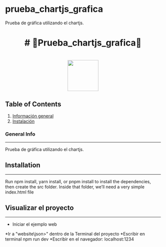# prueba_chartjs_grafica
Prueba de gráfica utilizando el chartjs.

<h1 align="center"># 📱Prueba_chartjs_grafica📱</h1>

<h1 align="center"><img src="https://github.com/Madkodevian/Spectroom_app/assets/56256350/8c817bd7-e71f-4856-8703-3ccbb7d2dcde" width="100"></h1>

## Table of Contents
1. [Información general](#info)
3. [Instalación](#instalación)

### General Info
***
Prueba de gráfica utilizando el chartjs.

## Installation
***
Run npm install, yarn install, or pnpm install to install the dependencies, then create the src folder. Inside that folder, we’ll need a very simple index.html file

## Visualizar el proyecto
***

* Iniciar el ejemplo web
<p>
  *Ir a "website\json>" dentro de la Terminal del proyecto
  *Escribir en terminal npm run dev
  *Escribir en el navegador: localhost:1234</p>
